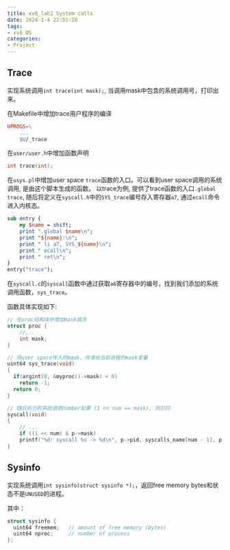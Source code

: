```yaml
---
title: xv6_lab2 System calls
date: 2024-1-4 22:51:28
tags:
- xv6 OS
categories:
- Project
---
```


## Trace

实现系统调用`int trace(int mask);`, 当调用mask中包含的系统调用号，打印出来。

在Makefile中增加trace用户程序的编译

```Makefile
UPROGS=\
	...
	$U/_trace
```

在`user/user.h`中增加函数声明

```c
int trace(int);
```

在`usys.pl`中增加user space `trace`函数的入口。可以看到user space调用的系统调用, 是由这个脚本生成的函数。
以trace为例, 提供了trace函数的入口`.global trace`, 随后将定义在`syscall.h`中的`SYS_trace`编号存入寄存器`a7`, 通过`ecall`命令进入内核态。


```perl
sub entry {
    my $name = shift;
    print ".global $name\n";
    print "${name}:\n";
    print " li a7, SYS_${name}\n";
    print " ecall\n";
    print " ret\n";
}
entry("trace");
```

在`syscall.c`的`syscall`函数中通过获取`a6`寄存器中的编号，找到我们添加的系统调用函数，`sys_trace`。

函数具体实现如下:

```c
// 在proc结构体中增加mask成员
struct proc {
	//...
	int mask;
}

// 将user space传入的mask，传递给当前进程的mask变量
uint64 sys_trace(void)
{
  if(argint(0, &myproc()->mask) < 0)
    return -1;
  return 0;
}

// 随后执行的系统调用number如果 (1 << num == mask), 则打印
syscall(void)
{
    // ...
    if ((1 << num) & p->mask)
	printf("%d: syscall %s -> %d\n", p->pid, syscalls_name[num - 1], p->trapframe->a0);
}
```

## Sysinfo

实现系统调用`int sysinfo(struct sysinfo *);`，返回free memory bytes和状态不是`UNUSED`的进程。

其中：

```c
struct sysinfo {
  uint64 freemem;   // amount of free memory (bytes)
  uint64 nproc;     // number of process
};
```
